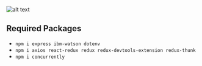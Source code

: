 ![alt text](https://github.com/Tylerholland12/CeylonChatbot/blob/main/chat.png?raw=true)

## Required Packages
- `npm i express ibm-watson dotenv`
- `npm i axios react-redux redux redux-devtools-extension redux-thunk`
- `npm i concurrently`
